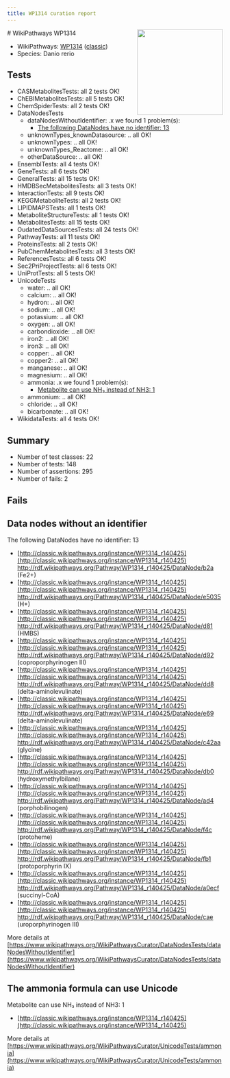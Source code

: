 ```yaml
---
title: WP1314 curation report
---
```


<img style="float: right; width: 200px" src="https://upload.wikimedia.org/wikipedia/commons/thumb/8/83/Wplogo_with_text_500.png/640px-Wplogo_with_text_500.png" />
# WikiPathways WP1314

* WikiPathways: [WP1314](https://wikipathways.org/pathways/WP1314) ([classic](https://classic.wikipathways.org/instance/WP1314))
* Species: Danio rerio
## Tests
* CASMetabolitesTests: all 2 tests OK!
* ChEBIMetabolitesTests: all 5 tests OK!
* ChemSpiderTests: all 2 tests OK!
* DataNodesTests
    * dataNodesWithoutIdentifier: .x we found 1 problem(s):
        * [The following DataNodes have no identifier: 13](#8792c493)
    * unknownTypes_knownDatasource: .. all OK!
    * unknownTypes: .. all OK!
    * unknownTypes_Reactome: .. all OK!
    * otherDataSource: .. all OK!
* EnsemblTests: all 4 tests OK!
* GeneTests: all 6 tests OK!
* GeneralTests: all 15 tests OK!
* HMDBSecMetabolitesTests: all 3 tests OK!
* InteractionTests: all 9 tests OK!
* KEGGMetaboliteTests: all 2 tests OK!
* LIPIDMAPSTests: all 1 tests OK!
* MetaboliteStructureTests: all 1 tests OK!
* MetabolitesTests: all 15 tests OK!
* OudatedDataSourcesTests: all 24 tests OK!
* PathwayTests: all 11 tests OK!
* ProteinsTests: all 2 tests OK!
* PubChemMetabolitesTests: all 3 tests OK!
* ReferencesTests: all 6 tests OK!
* Sec2PriProjectTests: all 6 tests OK!
* UniProtTests: all 5 tests OK!
* UnicodeTests
    * water: .. all OK!
    * calcium: .. all OK!
    * hydron: .. all OK!
    * sodium: .. all OK!
    * potassium: .. all OK!
    * oxygen: .. all OK!
    * carbondioxide: .. all OK!
    * iron2: .. all OK!
    * iron3: .. all OK!
    * copper: .. all OK!
    * copper2: .. all OK!
    * manganese: .. all OK!
    * magnesium: .. all OK!
    * ammonia: .x we found 1 problem(s):
        * [Metabolite can use NH₃ instead of NH3: 1](#395fdb51)
    * ammonium: .. all OK!
    * chloride: .. all OK!
    * bicarbonate: .. all OK!
* WikidataTests: all 4 tests OK!


## Summary

* Number of test classes: 22
* Number of tests: 148
* Number of assertions: 295
* Number of fails: 2

## Fails

<a name="8792c493" />

## Data nodes without an identifier

The following DataNodes have no identifier: 13

* [http://classic.wikipathways.org/instance/WP1314_r140425](http://classic.wikipathways.org/instance/WP1314_r140425) http://rdf.wikipathways.org/Pathway/WP1314_r140425/DataNode/b2a (Fe2+)
* [http://classic.wikipathways.org/instance/WP1314_r140425](http://classic.wikipathways.org/instance/WP1314_r140425) http://rdf.wikipathways.org/Pathway/WP1314_r140425/DataNode/e5035 (H+)
* [http://classic.wikipathways.org/instance/WP1314_r140425](http://classic.wikipathways.org/instance/WP1314_r140425) http://rdf.wikipathways.org/Pathway/WP1314_r140425/DataNode/d81 (HMBS)
* [http://classic.wikipathways.org/instance/WP1314_r140425](http://classic.wikipathways.org/instance/WP1314_r140425) http://rdf.wikipathways.org/Pathway/WP1314_r140425/DataNode/d92 (coproporphyrinogen III)
* [http://classic.wikipathways.org/instance/WP1314_r140425](http://classic.wikipathways.org/instance/WP1314_r140425) http://rdf.wikipathways.org/Pathway/WP1314_r140425/DataNode/dd8 (delta-aminolevulinate)
* [http://classic.wikipathways.org/instance/WP1314_r140425](http://classic.wikipathways.org/instance/WP1314_r140425) http://rdf.wikipathways.org/Pathway/WP1314_r140425/DataNode/e69 (delta-aminolevulinate)
* [http://classic.wikipathways.org/instance/WP1314_r140425](http://classic.wikipathways.org/instance/WP1314_r140425) http://rdf.wikipathways.org/Pathway/WP1314_r140425/DataNode/c42aa (glycine)
* [http://classic.wikipathways.org/instance/WP1314_r140425](http://classic.wikipathways.org/instance/WP1314_r140425) http://rdf.wikipathways.org/Pathway/WP1314_r140425/DataNode/db0 (hydroxymethylbilane)
* [http://classic.wikipathways.org/instance/WP1314_r140425](http://classic.wikipathways.org/instance/WP1314_r140425) http://rdf.wikipathways.org/Pathway/WP1314_r140425/DataNode/ad4 (porphobilinogen)
* [http://classic.wikipathways.org/instance/WP1314_r140425](http://classic.wikipathways.org/instance/WP1314_r140425) http://rdf.wikipathways.org/Pathway/WP1314_r140425/DataNode/f4c (protoheme)
* [http://classic.wikipathways.org/instance/WP1314_r140425](http://classic.wikipathways.org/instance/WP1314_r140425) http://rdf.wikipathways.org/Pathway/WP1314_r140425/DataNode/fb1 (protoporphyrin IX)
* [http://classic.wikipathways.org/instance/WP1314_r140425](http://classic.wikipathways.org/instance/WP1314_r140425) http://rdf.wikipathways.org/Pathway/WP1314_r140425/DataNode/a0ecf (succinyl-CoA)
* [http://classic.wikipathways.org/instance/WP1314_r140425](http://classic.wikipathways.org/instance/WP1314_r140425) http://rdf.wikipathways.org/Pathway/WP1314_r140425/DataNode/cae (uroporphyrinogen III)


More details at [https://www.wikipathways.org/WikiPathwaysCurator/DataNodesTests/dataNodesWithoutIdentifier](https://www.wikipathways.org/WikiPathwaysCurator/DataNodesTests/dataNodesWithoutIdentifier)

<a name="395fdb51" />

## The ammonia formula can use Unicode

Metabolite can use NH₃ instead of NH3: 1

* [http://classic.wikipathways.org/instance/WP1314_r140425](http://classic.wikipathways.org/instance/WP1314_r140425)


More details at [https://www.wikipathways.org/WikiPathwaysCurator/UnicodeTests/ammonia](https://www.wikipathways.org/WikiPathwaysCurator/UnicodeTests/ammonia)


